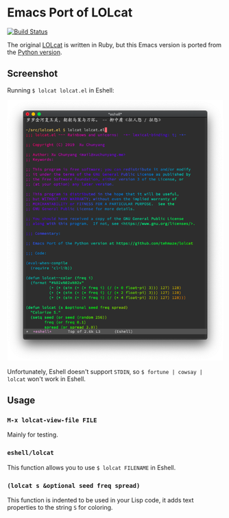 # Emacs Port of LOLcat

[![Build Status](https://travis-ci.org/xuchunyang/lolcat.el.svg?branch=master)](https://travis-ci.org/xuchunyang/lolcat.el)

The original [LOLcat](https://github.com/busyloop/lolcat) is written in Ruby, but this Emacs version is ported from the [Python version](https://github.com/tehmaze/lolcat).

## Screenshot

Running `$ lolcat lolcat.el` in Eshell:

![screenshot of running lolcat in eshell](lolcat.png)

Unfortunately, Eshell doesn't support `STDIN`, so `$ fortune | cowsay | lolcat` won't work in Eshell.

## Usage

### `M-x lolcat-view-file FILE`

Mainly for testing.

### `eshell/lolcat`

This function allows you to use `$ lolcat FILENAME` in Eshell.

### `(lolcat s &optional seed freq spread)`

This function is indented to be used in your Lisp code, it adds text properties to the string `S` for coloring.
